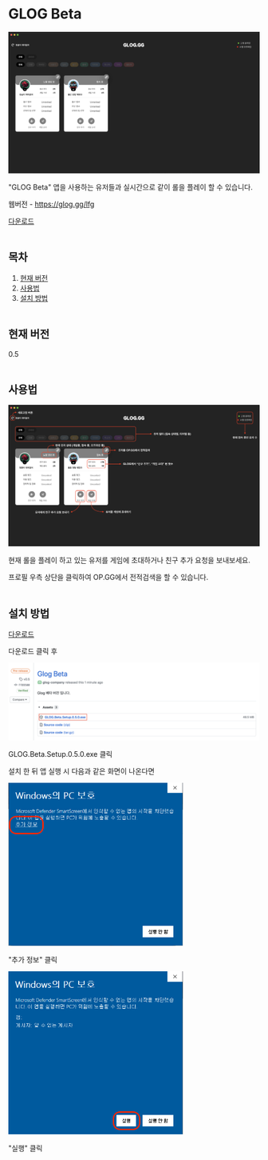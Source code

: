 GLOG Beta
=========
![preview](./screenshots/preview.png)

"GLOG Beta" 앱을 사용하는 유저들과 실시간으로 같이 롤을 플레이 할 수 있습니다.

웹버전 - https://glog.gg/lfg

[다운로드](https://github.com/glog-company/glog-app-dist/releases/tag/v0.5 "Download link")
<br /><br />

목차
----
1. [현재 버전](#version)
2. [사용법](#usage)
3. [설치 방법](#install)
<br /><br />

현재 버전 <a name="version"></a>
------------------------------
0.5
<br /><br />

사용법 <a name="usage"></a>
----
![usage](./screenshots/usage.png)

현재 롤을 플레이 하고 있는 유저를 게임에 초대하거나 친구 추가 요청을 보내보세요.

프로필 우측 상단을 클릭하여 OP.GG에서 전적검색을 할 수 있습니다.
<br /><br />

설치 방법 <a name="install"></a>
-------
[다운로드](https://github.com/glog-company/glog-app-dist/releases/tag/v0.5 "Download link")

다운로드 클릭 후

<img src="./screenshots/i0.png" alt="install0" />

GLOG.Beta.Setup.0.5.0.exe 클릭
 
설치 한 뒤 앱 실행 시 다음과 같은 화면이 나온다면 

<img src="./screenshots/i1.PNG" width="350px" alt="install1" />

"추가 정보" 클릭

<img src="./screenshots/i2.PNG" width="350px" alt="install2" />

"실행" 클릭
